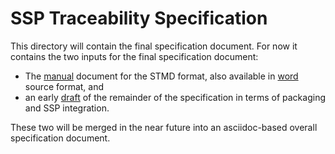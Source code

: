 SSP Traceability Specification
==============================

This directory will contain the final specification document.
For now it contains the two inputs for the final specification document:

 * The [manual](SSPTraceabilityManual.pdf) document for the STMD format,
   also available in [word](SSPTraceabilityManual.docx) source format,
   and
 * an early [draft](SSPTraceabilityPackaging.md) of the remainder of the
   specification in terms of packaging and SSP integration.

These two will be merged in the near future into an asciidoc-based
overall specification document.
